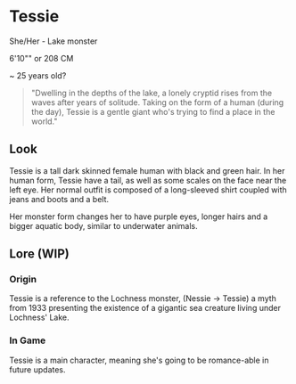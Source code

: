 # Tessie
She/Her - Lake monster

6'10"" or 208 CM

~ 25 years old?

> "Dwelling in the depths of the lake, a lonely cryptid rises from the waves after years of solitude. Taking on the form of a human (during the day), Tessie is a gentle giant who's trying to find a place in the world."

## Look
Tessie is a tall dark skinned female human with black and green hair. In her human form, Tessie have a tail, as well as some scales on the face near the left eye. Her normal outfit is composed of a long-sleeved shirt coupled with jeans and boots and a belt.

Her monster form changes her to have purple eyes, longer hairs and a bigger aquatic body, similar to underwater animals.
## Lore (WIP)
### Origin
Tessie is a reference to the Lochness monster, (Nessie -> Tessie) a myth from 1933 presenting the existence of a gigantic sea creature living under Lochness' Lake.

### In Game
Tessie is a main character, meaning she's going to be romance-able in future updates.
